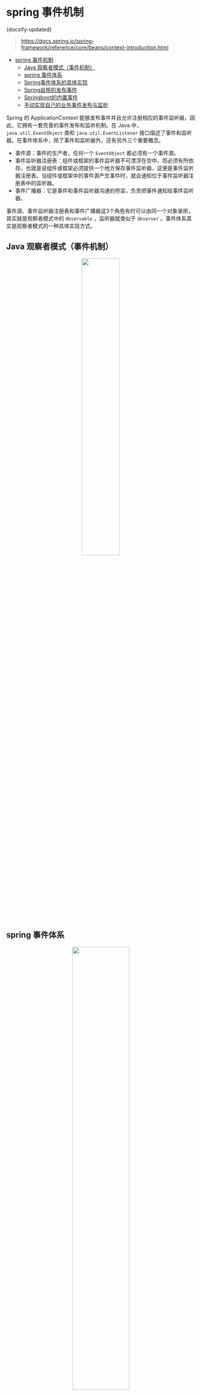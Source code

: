 #  spring 事件机制
{docsify-updated}

> https://docs.spring.io/spring-framework/reference/core/beans/context-introduction.html
- [spring 事件机制](#spring-事件机制)
	- [Java 观察者模式（事件机制）](#java-观察者模式事件机制)
	- [spring 事件体系](#spring-事件体系)
	- [Spring事件体系的具体实现](#spring事件体系的具体实现)
	- [Spring自带的发布事件](#spring自带的发布事件)
	- [Springboot的内置事件](#springboot的内置事件)
	- [手动实现自己的业务事件发布与监听](#手动实现自己的业务事件发布与监听)


Spring 的 ApplicationContext 能够发布事件并且允许注册相应的事件监听器，因此，它拥有一套完善的事件发布和监听机制。在 Java 中， `java.util.EventObject` 类和 `java.util.EventListener` 接口描述了事件和监听器。在事件体系中，除了事件和监听器外，还有另外三个重要概念。

+ 事件源：事件的生产者，任何一个 `EventObject` 都必须有一个事件源。
+ 事件监听器注册表：组件或框架的事件监听器不可漂浮在空中，而必须有所依存。也就是说组件或框架必须提供一个地方保存事件监听器，这便是事件监听器注册表。当组件或框架中的事件源产生事件时，就会通知位于事件监听器注册表中的监听器。
+ 事件广播器：它是事件和事件监听器沟通的桥梁，负责把事件通知给事件监听器。

事件源、事件监听器注册表和事件广播器这3个角色有时可以由同一个对象承担，其实就是观察者模式中的 `Observable` ，监听器就类似于 `Observer` 。事件体系其实是观察者模式的一种具体实现方式。

## Java 观察者模式（事件机制）
<center><img src="pics/java-event.png" width=45%></center>

## spring 事件体系
<center><img src="pics/spring-event.png" width=55%></center>

可以根据需要扩展 `ApplicationEvent` 定义自己的事件。

## Spring事件体系的具体实现
Spring 在 `ApplicationContext` 接口的抽象实现类 `AbstratApplicationContext`中完成事件体系的搭建。`AbstratApplicationContext`中拥有一个 `ApplicationEventMulticaster` 的成员，该成员提供了容器监听器的注册表。`AbstratApplicationContext`在 `refresh()` 这个容器启动方法中通过以下3个步骤搭建了事件的基础设施：
```
..
initApplicationEventMulticaster();
...
registerListeners();
...
finishRefresh();
```
首先初始化事件广播器，用户可以在Spring配置中定义一个事件广播器，只要实现 `ApplicationEventMulticater` 即可， spring 会通过反射机制将其注册成容器的事件广播器，如果没有找到配置的外部事件广播器， Spring 自动使用 `SimpleApplicationEventMulticaster` 作为事件广播器。

然后， Spring 根据反射机制，从注册的 bean 中，找出所有实现了 `ApplicationListener` 的 bean ，并将它们注册为容器的事件监听器，实际操作就是将其添加到事件广播器所提供的事件监听器注册表中。

最后，调用容器的事件发布接口 **`publishEvent()`** 向容器中所有的监听器发布事件。所谓的发布事件本质上其实就是构造一个事件，然后循环调用 `ApplicationListener`的 `onApplicationEvent`方法：
```
@Override
public void multicastEvent(final ApplicationEvent event, @Nullable ResolvableType eventType) {
	ResolvableType type = (eventType != null ? eventType : resolveDefaultEventType(event));
	Executor executor = getTaskExecutor();
	for (ApplicationListener<?> listener : getApplicationListeners(event, type)) {
		if (executor != null) {
			executor.execute(() -> invokeListener(listener, event));
		}
		else {
			invokeListener(listener, event);
		}
	}
}
```

## Spring自带的发布事件

+ `ContextRefreshedEvent` — is published when the ApplicationContext is either initialized or refreshed. This can also be raised using the refresh() method on the ConfigurableApplicationContext interface.
+ `ContextStartedEvent` — is published when the ApplicationContext is started using the start() method on the ConfigurableApplicationContext interface. At this stage you can poll your database or you can restart any stopped application after receiving this event.
+ `ContextStoppedEvent` — is published when the ApplicationContext is stopped using the stop() method on the ConfigurableApplicationContext interface. You can do required housekeep work after receiving this event.
+ `ContextClosedEvent` — is published when the ApplicationContext is closed using the close() method on the ConfigurableApplicationContext interface. A closed context reaches its end of life; it cannot be refreshed or restarted.

<center><img src="pics/spring-events.webp" width="90%"></center>

## Springboot的内置事件
+ `ApplicationStartingEvent` — is sent at the start of a run but before any processing, except for the registration of listeners and initializers.
+ `ApplicationEnvironmentPreparedEvent` — is sent when the Environment to be used in the context is known but before the context is created.
+ `ApplicationContextInitializedEvent` — is sent when the ApplicationContext is prepared and ApplicationContextInitializers have been called but before any bean + definitions are loaded.
+ `ApplicationPreparedEvent` — is sent just before the refresh is started but after bean definitions have been loaded.
+ `ApplicationStartedEvent` — is sent after the context has been refreshed but before any application and command-line runners have been called.
+ `AvailabilityChangeEvent` — is sent right after with LivenessState.CORRECT to indicate that the application is considered as live and after with ReadinessState.ACCEPTING_TRAFFIC to indicate that the application is ready to service requests.
+ `ApplicationReadyEvent` — is sent after any application and command-line runners have been called.
+ `ApplicationFailedEvent` — is sent if there is an exception on startup.

The above list only includes SpringApplicationEvents that are tied to a SpringApplication. In addition to these, the following events are also published after ApplicationPreparedEvent and before ApplicationStartedEvent:
+ `WebServerInitializedEvent` is sent after the WebServer is ready. `ServletWebServerInitializedEvent` and `ReactiveWebServerInitializedEvent` are the servlet and reactive variants respectively.
+ `ContextRefreshedEvent` is sent when an ApplicationContext is refreshed.

<center><img src="pics/springboot-events.webp" width="90%"></center>

## 手动实现自己的业务事件发布与监听
1. 定义业务事件，继承自 `ApplicationEvent` 
2. 发布者（需要发布自定义业务事件的业务Bean）实现 `ApplicationEventPublisherAware`,`ApplicationContextAware` 接口，利用 `ApplicationContext` 对象就可以发布自定义的事件
3. 可以使用 `@EventListener` 注解：
   ```
	@Component
	public class AnnotationDrivenEventListener {
		@EventListener
		public void handleContextStart(MyEvent cse) {
			System.out.println("Handling self defined event.");
		}
	}
   ```
   使用这种方式，如果想监听 spring/springboot 的自带事件，只能监听到 `ContextRefreshedEvent`/`ApplicationStartedEvent`/`ApplicationReadyEvent`/`AvailabilityChangeEvent`/`ContextClosedEvent` 这些事件，之前的事件无法获取到。
4. 上述方法只能在监听器被注册到容器后才能生效，如果想监听 sprin 启动时的一些事件，需要实现 `ApplicationListener` 接口并手动注册到容器中。
   ```
     public static void main(String[] args) {
        SpringApplication app = new SpringApplication(Application.class);
        app.addListeners(new MyOwnListener());
        app.run();
    }
   ```
   这样才能监听到 `ApplicationStartingEvent`/`ApplicationEnvironmentPreparedEvent`/`ApplicationContextInitializedEvent`/`ApplicationPreparedEvent`
